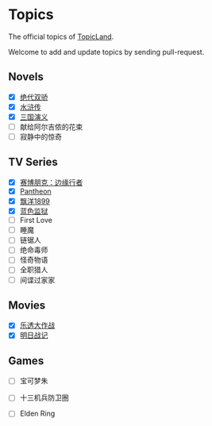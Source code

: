 # Topics

The official topics of [TopicLand](https://github.com/topicland/TopicLand).

Welcome to add and update topics by sending pull-request.

## Novels

- [x] [绝代双骄](http://39.108.136.237/#/topics/%E7%BB%9D%E4%BB%A3%E5%8F%8C%E9%AA%84)
- [x] [水浒传](http://39.108.136.237/#/topics/%E6%B0%B4%E6%B5%92%E4%BC%A0)
- [x] [三国演义](http://39.108.136.237/#/topics/%E4%B8%89%E5%9B%BD%E6%BC%94%E4%B9%89)
- [ ] 献给阿尔吉侬的花束
- [ ] 寂静中的惊奇

## TV Series

- [x] [赛博朋克：边缘行者](http://39.108.136.237/#/topics/%E8%B5%9B%E5%8D%9A%E6%9C%8B%E5%85%8B%EF%BC%9A%E8%BE%B9%E7%BC%98%E8%A1%8C%E8%80%85)
- [x] [Pantheon](http://39.108.136.237/#/topics/Pantheon(TV%20series))
- [x] [飘洋1899](http://39.108.136.237/#/topics/%E9%A3%98%E6%B4%8B1899)
- [x] [蓝色监狱](http://39.108.136.237/#/topics/%E8%93%9D%E8%89%B2%E7%9B%91%E7%8B%B1)
- [ ] First Love
- [ ] 睡魔
- [ ] 链锯人
- [ ] 绝命毒师
- [ ] 怪奇物语
- [ ] 全职猎人
- [ ] 间谍过家家

## Movies

- [x] [乐透大作战](http://39.108.136.237/#/topics/%E4%B9%90%E9%80%8F%E5%A4%A7%E4%BD%9C%E6%88%98)
- [x] [明日战记](http://39.108.136.237/#/topics/%E6%98%8E%E6%97%A5%E6%88%98%E8%AE%B0)

## Games

- [ ] 宝可梦朱
- [ ] 十三机兵防卫圈
- [ ] Elden Ring

